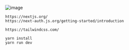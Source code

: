 ![image](https://github.com/sprunk473/beachcoast-nextjs-tw-example/assets/158991746/5a717e58-7d23-4da9-bb73-59b8feb75ccd)
```
https://nextjs.org/
https://next-auth.js.org/getting-started/introduction

https://tailwindcss.com/
```

```
yarn install 
yarn run dev 
```
